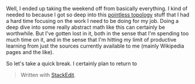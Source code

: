Well, I ended up taking the weekend off from basically everything. I kind of needed to because I got so deep into this [pointless topology](https://en.wikipedia.org/wiki/Pointless_topology) stuff that I had a hard time focusing on the work I need to be doing for my job. Doing a deep dive into some really abstract math like this can certainly be worthwhile. But I've gotten lost in it, both in the sense that I'm spending too much time on it, and in the sense that I'm hitting my limit of productive learning from just the sources currently available to me (mainly Wikipedia pages and the like).

So let's take a quick break. I certainly plan to return to 


> Written with [StackEdit](https://stackedit.io/).
<!--stackedit_data:
eyJoaXN0b3J5IjpbLTgzMDMxODA5Nyw4NDQ5OTIwMDgsLTEwOD
cyNTEzMTMsLTEwNTA0MjQ4NTQsNzMwOTk4MTE2XX0=
-->
